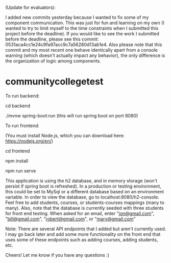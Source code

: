 (Update for evaluators):

I added new commits yesterday because I wanted to fix some of my component communication. This was just for fun and learning on my own (I wanted to try to limit myself to the time constraints when I submitted this project before the deadline). If you would like to see the work I submitted before the deadline, please see this commit: 0531aca4cc1e24c9fa97acc9c7a56280d13ab1e4. Also please note that this commit and my most recent one behave identically apart from a console warning (which doesn't actually impact any behavior), the only difference is the organization of logic among components. 



# communitycollegetest

To run backend: 

cd backend


./mvnw spring-boot:run (this will run spring boot on port 8080)

To run frontend:

(You must install Node.js, which you can download here: https://nodejs.org/en/)

cd frontend

npm install

npm run serve

This application is using the h2 database, and in memory storage (won't persist if spring boot is refreshed). In a production or testing environment, this could be set to MySql or a different database based on an environment variable. In order to view the database, go to localhost:8080/h2-console. Feel free to add students, courses, or students-courses mappings (many to many). Also, note that the database is currently seeded with three students for front end testing. When asked for an email, enter "jon@gmail.com", "bill@gmail.com", "robert@gmail.com", or "mary@gmail.com"


Note: There are several API endpoints that I added but aren't currently used. I may go back later and add some more functionality on the front end that uses some of these endpoints such as adding courses, adding students, etc. 

Cheers! Let me know if you have any questions :)
